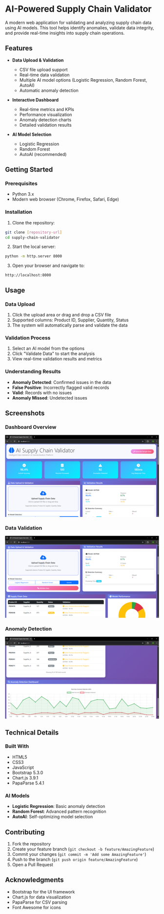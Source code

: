 # AI-Powered Supply Chain Validator

A modern web application for validating and analyzing supply chain data using AI models. This tool helps identify anomalies, validate data integrity, and provide real-time insights into supply chain operations.

## Features

- **Data Upload & Validation**
  - CSV file upload support
  - Real-time data validation
  - Multiple AI model options (Logistic Regression, Random Forest, AutoAI)
  - Automatic anomaly detection

- **Interactive Dashboard**
  - Real-time metrics and KPIs
  - Performance visualization
  - Anomaly detection charts
  - Detailed validation results

- **AI Model Selection**
  - Logistic Regression
  - Random Forest
  - AutoAI (recommended)

## Getting Started

### Prerequisites
- Python 3.x
- Modern web browser (Chrome, Firefox, Safari, Edge)

### Installation
1. Clone the repository:
```bash
git clone [repository-url]
cd supply-chain-validator
```

2. Start the local server:
```bash
python -m http.server 8000
```

3. Open your browser and navigate to:
```
http://localhost:8000
```

## Usage

### Data Upload
1. Click the upload area or drag and drop a CSV file
2. Supported columns: Product ID, Supplier, Quantity, Status
3. The system will automatically parse and validate the data

### Validation Process
1. Select an AI model from the options
2. Click "Validate Data" to start the analysis
3. View real-time validation results and metrics

### Understanding Results
- **Anomaly Detected**: Confirmed issues in the data
- **False Positive**: Incorrectly flagged valid records
- **Valid**: Records with no issues
- **Anomaly Missed**: Undetected issues

## Screenshots

### Dashboard Overview
![Dashboard Overview](screenshot1.png)


### Data Validation
![Data Validation](screenshot2.png)


### Anomaly Detection
![Anomaly Detection](screenshot3.png)


## Technical Details

### Built With
- HTML5
- CSS3
- JavaScript
- Bootstrap 5.3.0
- Chart.js 3.9.1
- PapaParse 5.4.1

### AI Models
- **Logistic Regression**: Basic anomaly detection
- **Random Forest**: Advanced pattern recognition
- **AutoAI**: Self-optimizing model selection

## Contributing

1. Fork the repository
2. Create your feature branch (`git checkout -b feature/AmazingFeature`)
3. Commit your changes (`git commit -m 'Add some AmazingFeature'`)
4. Push to the branch (`git push origin feature/AmazingFeature`)
5. Open a Pull Request



## Acknowledgments

- Bootstrap for the UI framework
- Chart.js for data visualization
- PapaParse for CSV parsing
- Font Awesome for icons 